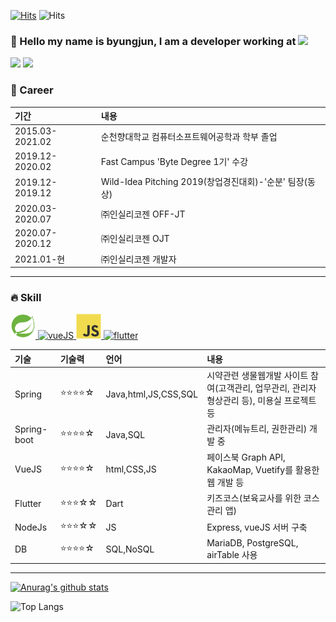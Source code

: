 [![Hits](https://hits.seeyoufarm.com/api/count/incr/badge.svg?url=https%3A%2F%2Fgithub.com%2F2ByungJun&count_bg=%2379C83D&title_bg=%23555555&icon=&icon_color=%23E7E7E7&title=hits&edge_flat=false)](https://hits.seeyoufarm.com)
![Hits](https://img.shields.io/github/followers/2ByungJun?label=Follow)

### 👋  Hello my name is byungjun, I am a developer working at <a href="https://insilicogen.com/"><img src="https://img.shields.io/badge/-insilicogen-green"/></a>

<a href="https://velog.io/@ieed0205"><img src="https://img.shields.io/badge/Tech%20Blog-11B48A?style=flat-square&logo=Vimeo&logoColor=white&link=https://velog.io/@ieed0205"/></a>
<a href="mailto:qudwns1243@gamil.com"><img src="https://img.shields.io/badge/Gmail-d14836?style=flat-square&logo=Gmail&logoColor=white&link=mailto:qudwns1243@gamil.com"/></a>

### 💎 Career
| 기간 | 내용 |
|:--------|:--------|
| 2015.03-2021.02 | 순천향대학교 컴퓨터소프트웨어공학과 학부 졸업|
| 2019.12-2020.02 | Fast Campus 'Byte Degree 1기' 수강|
| 2019.12-2019.12 | Wild-Idea Pitching 2019(창업경진대회)-'순분' 팀장(동상)|
| 2020.03-2020.07 | ㈜인실리코젠 OFF-JT|
| 2020.07-2020.12 | ㈜인실리코젠 OJT|
| 2021.01-현      | ㈜인실리코젠 개발자|
___

### 🔥 Skill
<a href="https://velog.io/@ieed0205/series/Spring-boot" target="_blank">
  <img src="https://raw.githubusercontent.com/github/explore/80688e429a7d4ef2fca1e82350fe8e3517d3494d/topics/spring-boot/spring-boot.png" alt="springBoot" width="40" height="40" />
</a>
<a href="https://velog.io/@ieed0205/series/Vue" target="_blank">
  <img src="https://camo.githubusercontent.com/c8f91d18976e27123643a926a2588b8d931a0292fd0b6532c3155379e8591629/68747470733a2f2f7675656a732e6f72672f696d616765732f6c6f676f2e706e67" alt="vueJS" width="40" height="40"/>
</a>
<a href="https://velog.io/@ieed0205/series/JS" target="_blank">
  <img src="https://raw.githubusercontent.com/devicons/devicon/master/icons/javascript/javascript-original.svg" alt="javascript" width="40" height="40"/> 
</a>
<a href="https://velog.io/@ieed0205/series/Flutter-%EC%95%8C%EA%B3%A0-%EB%B0%B0%EC%9A%B0%EC%9E%90" target="_blank"> 
  <img src="https://www.vectorlogo.zone/logos/flutterio/flutterio-icon.svg" alt="flutter" width="40" height="40"/> 
</a>

| **기술** | **기술력** | **언어** | **내용** |
|:--------|:------------|:--------|:--------|
| Spring |⭐⭐⭐⭐☆|Java,html,JS,CSS,SQL| 시약관련 생물웹개발 사이트 참여(고객관리, 업무관리, 관리자 형상관리 등), 미용실 프로젝트 등 |
| Spring-boot |⭐⭐⭐⭐☆|Java,SQL| 관리자(메뉴트리, 권한관리) 개발 중 |
| VueJS|⭐⭐⭐⭐☆|html,CSS,JS| 페이스북 Graph API, KakaoMap, Vuetify를 활용한 웹 개발 등 |
| Flutter |⭐⭐⭐☆☆|Dart| 키즈코스(보육교사를 위한 코스관리 앱) |
| NodeJs |⭐⭐⭐☆☆|JS| Express, vueJS 서버 구축 |
| DB |⭐⭐⭐⭐☆|SQL,NoSQL| MariaDB, PostgreSQL, airTable 사용|
___

 [![Anurag's github stats](https://github-readme-stats.vercel.app/api?username=2)](https://github.com/anuraghazra/github-readme-stats)
 
![Top Langs](https://github-readme-stats.vercel.app/api/top-langs/?username=2ByungJun&layout=compact)



